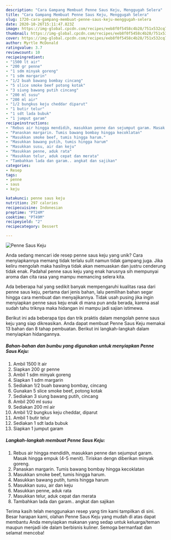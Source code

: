 ```yaml
---
description: "Cara Gampang Membuat Penne Saus Keju, Menggugah Selera"
title: "Cara Gampang Membuat Penne Saus Keju, Menggugah Selera"
slug: 1720-cara-gampang-membuat-penne-saus-keju-menggugah-selera
date: 2020-10-26T15:11:47.823Z
image: https://img-global.cpcdn.com/recipes/eeb8f0f5458c4b28/751x532cq70/penne-saus-keju-foto-resep-utama.jpg
thumbnail: https://img-global.cpcdn.com/recipes/eeb8f0f5458c4b28/751x532cq70/penne-saus-keju-foto-resep-utama.jpg
cover: https://img-global.cpcdn.com/recipes/eeb8f0f5458c4b28/751x532cq70/penne-saus-keju-foto-resep-utama.jpg
author: Myrtle McDonald
ratingvalue: 3.7
reviewcount: 10
recipeingredient:
- "1500 lt air"
- "200 gr penne"
- "1 sdm minyak goreng"
- "1 sdm margarin"
- "1/2 buah bawang bombay cincang"
- "5 slice smoke beef potong kotak"
- "3 siung bawang putih cincang"
- "200 ml susu"
- "200 ml air"
- "1/2 bungkus keju cheddar diparut"
- "1 butir telur"
- "1 sdt lada bubuk"
- "1 jumput garam"
recipeinstructions:
- "Rebus air hingga mendidih, masukkan penne dan sejumput garam. Masak hingga empuk (4-5 menit). Tiriskan dengn diberikan minyak goreng."
- "Panaskan margarin. Tumis bawang bombay hingga kecoklatan"
- "Masukkan smoke beef, tumis hingga harum."
- "Masukkan bawang putih, tumis hingga harum"
- "Masukkan susu, air dan keju"
- "Masukkan penne, aduk rata"
- "Masukkan telur, aduk cepat dan merata"
- "Tambahkan lada dan garam.. angkat dan sajikan"
categories:
- Resep
tags:
- penne
- saus
- keju

katakunci: penne saus keju 
nutrition: 297 calories
recipecuisine: Indonesian
preptime: "PT24M"
cooktime: "PT49M"
recipeyield: "2"
recipecategory: Dessert

---
```



![Penne Saus Keju](https://img-global.cpcdn.com/recipes/eeb8f0f5458c4b28/751x532cq70/penne-saus-keju-foto-resep-utama.jpg)

Anda sedang mencari ide resep penne saus keju yang unik? Cara menyiapkannya memang tidak terlalu sulit namun tidak gampang juga. Jika keliru mengolah maka hasilnya tidak akan memuaskan dan justru cenderung tidak enak. Padahal penne saus keju yang enak harusnya sih mempunyai aroma dan cita rasa yang mampu memancing selera kita.



Ada beberapa hal yang sedikit banyak mempengaruhi kualitas rasa dari penne saus keju, pertama dari jenis bahan, lalu pemilihan bahan segar hingga cara membuat dan menyajikannya. Tidak usah pusing jika ingin menyiapkan penne saus keju enak di mana pun anda berada, karena asal sudah tahu triknya maka hidangan ini mampu jadi sajian istimewa.


Berikut ini ada beberapa tips dan trik praktis dalam mengolah penne saus keju yang siap dikreasikan. Anda dapat membuat Penne Saus Keju memakai 13 bahan dan 8 tahap pembuatan. Berikut ini langkah-langkah dalam menyiapkan hidangannya.

<!--inarticleads1-->

##### Bahan-bahan dan bumbu yang digunakan untuk menyiapkan Penne Saus Keju:

1. Ambil 1500 lt air
1. Siapkan 200 gr penne
1. Ambil 1 sdm minyak goreng
1. Siapkan 1 sdm margarin
1. Sediakan 1/2 buah bawang bombay, cincang
1. Gunakan 5 slice smoke beef, potong kotak
1. Sediakan 3 siung bawang putih, cincang
1. Ambil 200 ml susu
1. Sediakan 200 ml air
1. Ambil 1/2 bungkus keju cheddar, diparut
1. Ambil 1 butir telur
1. Sediakan 1 sdt lada bubuk
1. Siapkan 1 jumput garam




<!--inarticleads2-->

##### Langkah-langkah membuat Penne Saus Keju:

1. Rebus air hingga mendidih, masukkan penne dan sejumput garam. Masak hingga empuk (4-5 menit). Tiriskan dengn diberikan minyak goreng.
1. Panaskan margarin. Tumis bawang bombay hingga kecoklatan
1. Masukkan smoke beef, tumis hingga harum.
1. Masukkan bawang putih, tumis hingga harum
1. Masukkan susu, air dan keju
1. Masukkan penne, aduk rata
1. Masukkan telur, aduk cepat dan merata
1. Tambahkan lada dan garam.. angkat dan sajikan




Terima kasih telah menggunakan resep yang tim kami tampilkan di sini. Besar harapan kami, olahan Penne Saus Keju yang mudah di atas dapat membantu Anda menyiapkan makanan yang sedap untuk keluarga/teman maupun menjadi ide dalam berbisnis kuliner. Semoga bermanfaat dan selamat mencoba!
